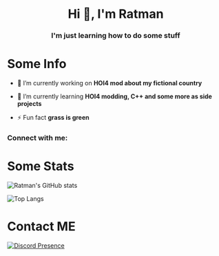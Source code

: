  <h1 align="center">Hi 👋, I'm Ratman</h1>
<h3 align="center">I'm just learning how to do some stuff</h3>

# Some Info

- 🔭 I’m currently working on **HOI4 mod about my fictional country**

- 🌱 I’m currently learning **HOI4 modding, C++ and some more as side projects**

- ⚡ Fun fact **grass is green**

<h3 align="left">Connect with me:</h3>
<p align="left">
</p>

# Some Stats

![Ratman's GitHub stats](https://github-readme-stats.vercel.app/api?username=ratman141&show_icons=true&theme=radical)


![Top Langs](https://github-readme-stats.vercel.app/api/top-langs/?username=ratman141&layout=donut-vertical&theme=radical)

# Contact ME

[![Discord Presence](https://lanyard.cnrad.dev/api/1354198211182727248?theme=dark)](https://discord.com/users/1354198211182727248)
